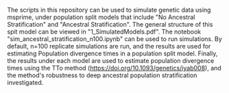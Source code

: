 The scripts in this repository can be used to simulate genetic data using msprime, under population split models that include "No Ancestral Stratification" and "Ancestral Stratification". 
The general structure of this spit model can be viewed in "1_SimulatedModels.pdf".
The notebook "sim_ancestral_stratification_n100.ipynb" can be used to run simulations. By default, n=100 replicate simulations are run, and the results are used for estimating Population divergence times in a population split model.
Finally, the results under each model are used to estimate population divergence times using the TTo method (https://doi.org/10.1093/genetics/iyab008), and the method's robustness to deep ancestral population stratification investigated. 

